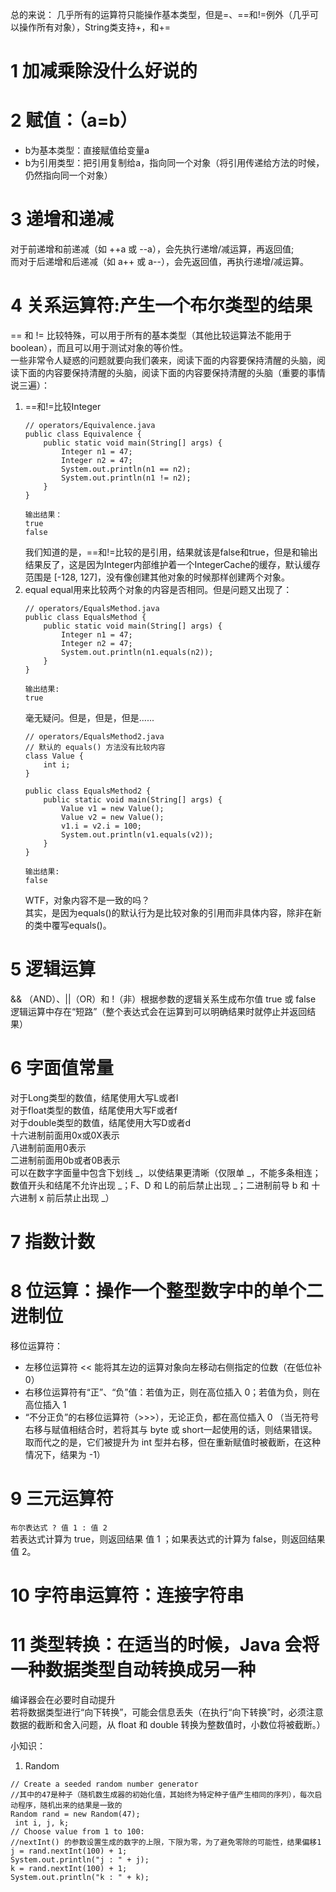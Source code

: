 总的来说：
几乎所有的运算符只能操作基本类型，但是=、==和!=例外（几乎可以操作所有对象），String类支持+，和+=

1 加减乘除没什么好说的  
=  

2 赋值：（a=b）  
=
* b为基本类型：直接赋值给变量a  
* b为引用类型：把引用复制给a，指向同一个对象（将引用传递给方法的时候，仍然指向同一个对象）  

3 递增和递减  
=  
对于前递增和前递减（如 ++a 或 --a），会先执行递增/减运算，再返回值;  
而对于后递增和后递减（如 a++ 或 a--），会先返回值，再执行递增/减运算。  

4 关系运算符:产生一个布尔类型的结果  
=  
== 和 != 比较特殊，可以用于所有的基本类型（其他比较运算法不能用于boolean），而且可以用于测试对象的等价性。  
一些非常令人疑惑的问题就要向我们袭来，阅读下面的内容要保持清醒的头脑，阅读下面的内容要保持清醒的头脑，阅读下面的内容要保持清醒的头脑（重要的事情说三遍）：
1. ==和!=比较Integer
    ```
    // operators/Equivalence.java
    public class Equivalence {
        public static void main(String[] args) {
            Integer n1 = 47;
            Integer n2 = 47;
            System.out.println(n1 == n2);
            System.out.println(n1 != n2);
        }
    }

    输出结果：
    true
    false
    ```
    我们知道的是，==和!=比较的是引用，结果就该是false和true，但是和输出结果反了，这是因为Integer内部维护着一个IntegerCache的缓存，默认缓存范围是 [-128, 127]，没有像创建其他对象的时候那样创建两个对象。  
2. equal
    equal用来比较两个对象的内容是否相同。但是问题又出现了：
    ```
    // operators/EqualsMethod.java
    public class EqualsMethod {
        public static void main(String[] args) {
            Integer n1 = 47;
            Integer n2 = 47;
            System.out.println(n1.equals(n2));
        }
    }

    输出结果:
    true
    ```  
    毫无疑问。但是，但是，但是......
    ```
    // operators/EqualsMethod2.java
    // 默认的 equals() 方法没有比较内容
    class Value {
        int i;
    }

    public class EqualsMethod2 {
        public static void main(String[] args) {
            Value v1 = new Value();
            Value v2 = new Value();
            v1.i = v2.i = 100;
            System.out.println(v1.equals(v2));
        }
    }

    输出结果:
    false
    ```   
    WTF，对象内容不是一致的吗？  
    其实，是因为equals()的默认行为是比较对象的引用而非具体内容，除非在新的类中覆写equals()。

5 逻辑运算  
=
&& （AND）、||（OR）和 !（非）根据参数的逻辑关系生成布尔值 true 或 false  
逻辑运算中存在“短路”（整个表达式会在运算到可以明确结果时就停止并返回结果）  

6 字面值常量  
=  
对于Long类型的数值，结尾使用大写L或者l  
对于float类型的数值，结尾使用大写F或者f  
对于double类型的数值，结尾使用大写D或者d  
十六进制前面用0x或0X表示  
八进制前面用0表示  
二进制前面用0b或者0B表示  
可以在数字字面量中包含下划线 _，以使结果更清晰（仅限单 _，不能多条相连；数值开头和结尾不允许出现 _；F、D 和 L的前后禁止出现 _；二进制前导 b 和 十六进制 x 前后禁止出现 _）  

7 指数计数  
=

8 位运算：操作一个整型数字中的单个二进制位
=  
移位运算符：  
* 左移位运算符 << 能将其左边的运算对象向左移动右侧指定的位数（在低位补 0）  
* 右移位运算符有“正”、“负”值：若值为正，则在高位插入 0；若值为负，则在高位插入 1  
* “不分正负”的右移位运算符（>>>），无论正负，都在高位插入 0 （当无符号右移与赋值相结合时，若将其与 byte 或 short一起使用的话，则结果错误。取而代之的是，它们被提升为 int 型并右移，但在重新赋值时被截断，在这种情况下，结果为 -1） 

9 三元运算符  
=
`布尔表达式 ? 值 1 : 值 2`  
若表达式计算为 true，则返回结果 值 1 ；如果表达式的计算为 false，则返回结果 值 2。

10 字符串运算符：连接字符串  
=

11 类型转换：在适当的时候，Java 会将一种数据类型自动转换成另一种  
=
编译器会在必要时自动提升  
若将数据类型进行“向下转换”，可能会信息丢失（在执行“向下转换”时，必须注意数据的截断和舍入问题，从 float 和 double 转换为整数值时，小数位将被截断。）  


小知识：
1. Random  
```
// Create a seeded random number generator
//其中的47是种子（随机数生成器的初始化值，其始终为特定种子值产生相同的序列），每次启动程序，随机出来的结果是一致的
Random rand = new Random(47);
 int i, j, k;
// Choose value from 1 to 100:
//nextInt() 的参数设置生成的数字的上限，下限为零，为了避免零除的可能性，结果偏移1
j = rand.nextInt(100) + 1;
System.out.println("j : " + j);
k = rand.nextInt(100) + 1;
System.out.println("k : " + k);
```  

